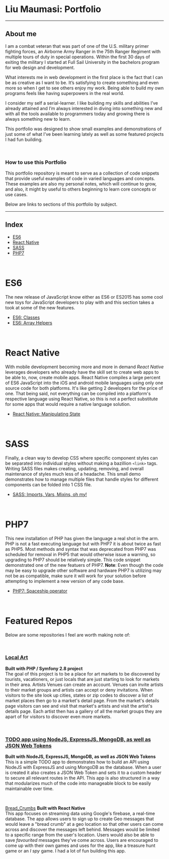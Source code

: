 
# Liu Maumasi: Portfolio

---

## About me
I am a combat veteran that was part of one of the U.S. military primer fighting forces, an Airborne Army Ranger in the 75th Ranger Regiment with multiple tours of duty in special operations. Within the first 30 days of exiting the military I started at Full Sail University in the bachelors program for web design and development. <br>

What interests me in web development in the first place is the fact that I can be as creative as I want to be. It’s satisfying to create something and even more so when I get to see others enjoy my work. Being able to build my own programs feels like having superpowers in the real world. <br>

I consider my self a serial-learner. I like building my skills and abilities I’ve already attained and I’m always interested in diving into something new and with all the tools available to programmers today and growing there is always something new to learn. <br>

This portfolio was designed to show small examples and demonstrations of just some of what I’ve been learning lately as well as some featured projects I had fun building. <br>


<br>

### How to use this Portfolio
This portfolio repository is meant to serve as a collection of code snippets that provide useful examples of code in varied languages and concepts. These examples are also my personal notes, which will continue to grow, and also, it might by useful to others beginning to learn core concepts or use cases.
<br>

Below are links to sections of this portfolio by subject. <br>

---

## Index
- [ES6](#user-content-es6)
- [React Native](#user-content-react-native)
- [SASS](#user-content-sass)
- [PHP7](#user-content-php7)
<br>

# ES6
The new release of JavaScript know either as ES6 or ES2015 has some cool new toys for JavaScript developers to play with and this section takes a took at some of the new features.
- [ES6: Classes](https://github.com/Maumasi/Portfolio/tree/master/ES6/classes)
- [ES6: Array Helpers](https://github.com/Maumasi/Portfolio/tree/master/ES6/arrayHelpers)
<br>

# React Native
With mobile development becoming more and more in demand *React Native* leverages developers who already have the skill set to create web apps to be able to, now, create mobile apps. React Native compiles a large percent of ES6 JavaScript into the iOS and android mobile languages using only one source code for both platforms. It's like getting 2 developers for the price of one. That being said, not everything can be compiled into a platform's respective language using React Native, so this is not a perfect substitute for some apps that would require a native language solution.
- [React Native: Manipulating State](https://github.com/Maumasi/Portfolio/tree/master/React_Native/state_with_components)
<br>

# SASS
Finally, a clean way to develop CSS where specific component styles can be separated into individual styles without making a bazillion `<link>` tags. Writing SASS files makes creating, updating, removing, and overall maintenance of styles much less of a headache. This small demo demonstrates how to manage multiple files that handle styles for different components can be folded into 1 CSS file.
- [SASS: Imports, Vars, Mixins, oh my!](https://github.com/Maumasi/Portfolio/tree/master/SASS)
<br>

# PHP7
This new installation of PHP has given the language a real shot in the arm. PHP is not a fast executing language but with PHP7 it is about twice as fast as PHP5. Most methods and syntax that was deprecated from PHP7 was scheduled for removal in PHP5 that would otherwise issue a warning, so upgrading to PHP7 should be relatively simple. This code snippet demonstrated one of the new featuers of PHP7. **Note**: Even though the code may be easy to upgrade other software and hardware PHP7 is utilizing may not be as compatible, make sure it will work for your solution before attempting to implement a new version of any code base.
- [PHP7: Spaceship operator](https://github.com/Maumasi/Portfolio/tree/master/PHP7/spaceshipOperator)
<br>

# Featured Repos
Below are some repositories I feel are worth making note of:

<br>

### **[Local Art](https://github.com/Maumasi/local_art)**
**Built with PHP / Symfony 2.8 project** <br>
The goal of this project is to be a place for art markets to be discovered by tourists, vacationers, or just locals that are just starting to look for markets in their area. Artists Venues can create an account. Venues can invite artists to their market groups and artists can accept or deny invitations. When visitors to the site look up cities, states or zip codes to discover a list of market places then go to a market's detail page. From the market's details page visitors can see and visit that market's artists and visit the artist's details page. Each artist then has a gallery of all the market groups they are apart of for visitors to discover even more markets.

<br>

### **[TODO app using NodeJS, ExpressJS, MongoDB, as well as JSON Web Tokens](https://github.com/Maumasi/MEAN_2.0)**
**Built with NodeJS, ExpressJS, MongoDB, as well as JSON Web Tokens** <br>
This is a simple TODO app to demonstrates how to build an API using NodeJS with ExpressJS and using MongoDB as the database. When a user is created it also creates a JSON Web Token and sets it to a custom header to secure all relevant routes in the API. This app is also structured in a way that modularizes much of the code into manageable block to be easily maintainable over time.

<br>

[Bread_Crumbs](https://github.com/Maumasi/Bread_Crumbs)
**Built with React Native** <br>
This app focuses on streaming data using Google's firebase, a real-time database. The app allows users to sign up to create Geo messages that would leave a "bread crumb" at a geo location so that other users can come across and discover the messages left behind. Messages would be limited to a specific range from the user's location. Users would also be able to save *favourited* messages they've come across. Users are encouraged to come up with their own games and uses for the app, like a treasure hunt game or an *I spy* game. I had a lot of fun building this app.
